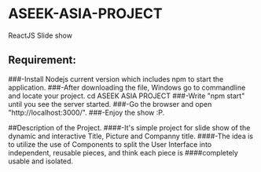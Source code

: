 # ASEEK-ASIA-PROJECT
ReactJS Slide show

## Requirement:
###-Install Nodejs current version which includes npm to start the application.
###-After downloading the file, Windows go to commandline and locate your project. cd ASEEK ASIA PROJECT
###-Write "npm start" until you see the server started.
###-Go the browser and open "http://localhost:3000/".
###-Enjoy the show :P.

##Description of the Project.
####-It's simple project for slide show of the dynamic and interactive Title, Picture and Companny title.
####-The idea is to utilize the use of Components to split the User Interface into independent, reusable pieces, and think each piece is ####completely usable and isolated. 
